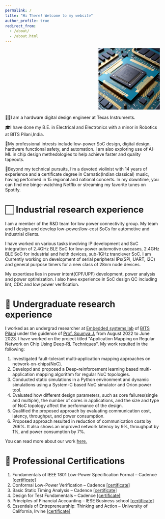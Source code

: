```yaml
---
permalink: /
title: "Hi There! Welcome to my website"
author_profile: true
redirect_from: 
  - /about/
  - /about.html
---
```

<p style="text-align: right"><img src="/images/chip.png" width="200 height="200" ></p>

👨‍🔬I am a hardware digital design engineer at Texas Instruments. 

🎓I have done my B.E. in Electrical and Electronics with a minor in Robotics at BITS Pilani,India. 

📝My professional intrests include low-power SoC design, digital design, hardware functional safety, 
  and automation. I am also exploring use of AI-ML in chip design methedologies to help achieve faster
  and quality tapeouts. 

🎻Beyond my technical pursuits, I’m a devoted violinist with 14 years of experience and a certificate
   degree in Carnatic(Indian classical) music, having performed in 15 regional and national concerts. 
   In my downtime, you can find me binge-watching Netflix or streaming my favorite tunes on Spotify. 


🏻 Industrial research experience
======
I am a member of the R&D team for low power connectivity group. My team and I design and develop low-power/low-cost SoCs for automotive and industrial clients. 

I have worked on various tasks involving IP development and SoC integration of 2.4GHz BLE SoC for low-power automotive usecases, 2.4GHz BLE SoC for industrial and helth devices, sub-1GHz tranciever SoC. I am Currently working on development of serial peripheral IPs(SPI, UART, I2C) and general purpose timers for a new class of 28nm node devices. 

My expertiese lies in power intent(CPF/UPF) development, power analysis and power optimization. I also have experience in SoC design QC including lint, CDC and low power verification. 

 
🔬 Undergraduate research experience
======
I worked as an undergrad researcher at [Embedded systems lab](https://www.bits-pilani.ac.in/embedded-system-design-lab/) of [BITS Pilani](https://www.bits-pilani.ac.in/) under the guidence of [Prof. Soumya J.](https://www.bits-pilani.ac.in/hyderabad/soumya-j/) from August 2022 to June 2023. I have worked on the project titled "Application Mapping on Regular Network on Chip Using Deep-RL Techniques". My work resulted in the following:
  1. Investigated fault-tolerant multi-application mapping approaches on network-on-chips(NoC).
  2. Developd and proposed a Deep-reinforcement learning based multi-application mapping algorithm for regular NoC topologies.
  3. Conducted static simulations in a Python environment and dynamic simulations using a System-C based NoC simulator and Orion power tool.
  4. Evaluated how different design parameters, such as core failures(single and multiple), the number of cores in applications, and the size and type of NoC topology affect the performance of the design.
  5. Qualified the proposed approach by evaluating communication cost, latency, throughput, and power consumption.
  6. Proposed approach resulted in reduction of communication costs by 266%. It also shows an improved network latency by 9%, throughput by 1%, and power consumption by 7%.

You can read more about our work [here.](https://www.sciencedirect.com/science/article/pii/S2773064623000361)



📜 Professional Certifications
======
  1. Fundamentals of IEEE 1801 Low-Power Specification Format – Cadence [[certificate]]()
  3. Conformal Low-Power Verification – Cadence [[certificate]]()
  4. Basic Static Timing Analysis – Cadence [[certificate]]()
  5. Design for Test Fundamentals – Cadence [[certificate]]()
  6. Principles of Financial Accounting – IESE Business school [[certificate]]()
  7. Essentials of Entrepreneurship: Thinking and Action – University of California, Irvine [[certificate]]()


